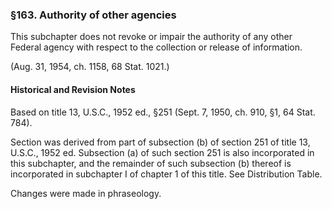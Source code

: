 ### §163. Authority of other agencies ###

This subchapter does not revoke or impair the authority of any other Federal agency with respect to the collection or release of information.

(Aug. 31, 1954, ch. 1158, 68 Stat. 1021.)

#### Historical and Revision Notes ####

Based on title 13, U.S.C., 1952 ed., §251 (Sept. 7, 1950, ch. 910, §1, 64 Stat. 784).

Section was derived from part of subsection (b) of section 251 of title 13, U.S.C., 1952 ed. Subsection (a) of such section 251 is also incorporated in this subchapter, and the remainder of such subsection (b) thereof is incorporated in subchapter I of chapter 1 of this title. See Distribution Table.

Changes were made in phraseology.